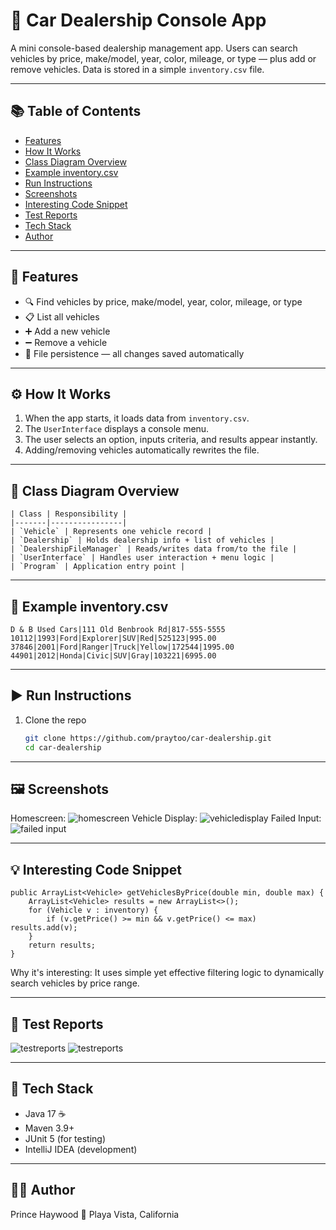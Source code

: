 # 🚗 Car Dealership Console App

A mini console-based dealership management app.
Users can search vehicles by price, make/model, year, color, mileage, or type — plus add or remove vehicles.
Data is stored in a simple `inventory.csv` file.

---

## 📚 Table of Contents
- [Features](#features)
- [How It Works](#how-it-works)
- [Class Diagram Overview](#class-diagram-overview)
- [Example inventory.csv](#example-inventorycsv)
- [Run Instructions](#run-instructions)
- [Screenshots](#screenshots)
- [Interesting Code Snippet](#interesting-code-snippet)
- [Test Reports](#test-reports)
- [Tech Stack](#-tech-stack)
- [Author](#author)

---

## 🧠 Features
- 🔍 Find vehicles by price, make/model, year, color, mileage, or type
- 📋 List all vehicles
- ➕ Add a new vehicle
- ➖ Remove a vehicle
- 💾 File persistence — all changes saved automatically

---

## ⚙️ How It Works
1. When the app starts, it loads data from `inventory.csv`.
2. The `UserInterface` displays a console menu.
3. The user selects an option, inputs criteria, and results appear instantly.
4. Adding/removing vehicles automatically rewrites the file.

---

## 🧩 Class Diagram Overview
```
| Class | Responsibility |
|-------|----------------|
| `Vehicle` | Represents one vehicle record |
| `Dealership` | Holds dealership info + list of vehicles |
| `DealershipFileManager` | Reads/writes data from/to the file |
| `UserInterface` | Handles user interaction + menu logic |
| `Program` | Application entry point |
```
---

## 📂 Example inventory.csv
```
D & B Used Cars|111 Old Benbrook Rd|817-555-5555
10112|1993|Ford|Explorer|SUV|Red|525123|995.00
37846|2001|Ford|Ranger|Truck|Yellow|172544|1995.00
44901|2012|Honda|Civic|SUV|Gray|103221|6995.00
```

---

## ▶️ Run Instructions
1. Clone the repo
   ```bash
   git clone https://github.com/praytoo/car-dealership.git
   cd car-dealership
---

## 🖼️ Screenshots
Homescreen:
![homescreen](images/homescreen.png)
Vehicle Display:
![vehicledisplay](images/vehicleDisplay.png)
Failed Input:
![failed input](images/failedInput.png)

---

## 💡 Interesting Code Snippet
```
public ArrayList<Vehicle> getVehiclesByPrice(double min, double max) {
    ArrayList<Vehicle> results = new ArrayList<>();
    for (Vehicle v : inventory) {
        if (v.getPrice() >= min && v.getPrice() <= max) results.add(v);
    }
    return results;
}
```
Why it's interesting:
It uses simple yet effective filtering logic to dynamically search vehicles by price range.

---

## 🧪 Test Reports
![testreports](images/testReports1.png)
![testreports](images/testReports2.png)

---
## 🧰 Tech Stack
- Java 17 ☕
- Maven 3.9+
- JUnit 5 (for testing)
- IntelliJ IDEA (development)
---

## 👨‍💻 Author

Prince Haywood
📍 Playa Vista, California